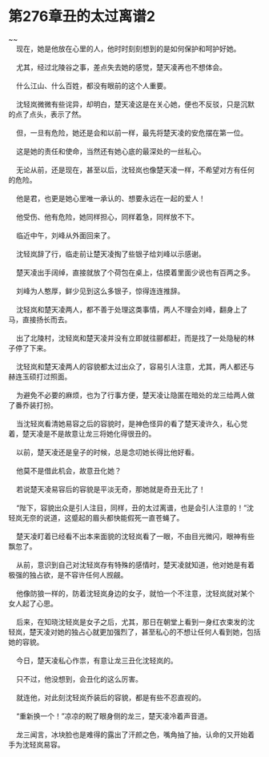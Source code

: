 # 第276章丑的太过离谱2
~~<br>&nbsp;&nbsp;&nbsp;&nbsp;现在，她是他放在心里的人，他时时刻刻想到的是如何保护和呵护好她。<br><br>&nbsp;&nbsp;&nbsp;&nbsp;尤其，经过北陵谷之事，差点失去她的感觉，楚天凌再也不想体会。<br><br>&nbsp;&nbsp;&nbsp;&nbsp;什么江山、什么百姓，都没有眼前的这个人重要。<br><br>&nbsp;&nbsp;&nbsp;&nbsp;沈轻岚微微有些诧异，却明白，楚天凌这是在关心她，便也不反驳，只是沉默的点了点头，表示了然。<br><br>&nbsp;&nbsp;&nbsp;&nbsp;但，一旦有危险，她还是会和以前一样，最先将楚天凌的安危摆在第一位。<br><br>&nbsp;&nbsp;&nbsp;&nbsp;这是她的责任和使命，当然还有她心底的最深处的一丝私心。<br><br>&nbsp;&nbsp;&nbsp;&nbsp;无论从前，还是现在，甚至以后，沈轻岚也像楚天凌一样，不希望对方有任何的危险。<br><br>&nbsp;&nbsp;&nbsp;&nbsp;他是君，也更是她心里唯一承认的、想要永远在一起的爱人！<br><br>&nbsp;&nbsp;&nbsp;&nbsp;他受伤、他有危险，她同样担心，同样着急，同样放不下。<br><br>&nbsp;&nbsp;&nbsp;&nbsp;临近中午，刘峰从外面回来了。<br><br>&nbsp;&nbsp;&nbsp;&nbsp;沈轻岚辞了行，临走前让楚天凌掏了些银子给刘峰以示感谢。<br><br>&nbsp;&nbsp;&nbsp;&nbsp;楚天凌出手阔绰，直接就放了个荷包在桌上，估摸着里面少说也有百两之多。<br><br>&nbsp;&nbsp;&nbsp;&nbsp;刘峰为人憨厚，鲜少见到这么多银子，惊得连连推辞。<br><br>&nbsp;&nbsp;&nbsp;&nbsp;沈轻岚和楚天凌两人，都不善于处理这类事情，两人不理会刘峰，翻身上了马，直接扬长而去。<br><br>&nbsp;&nbsp;&nbsp;&nbsp;出了北陵村，沈轻岚和楚天凌并没有立即就往郦都赶，而是找了一处隐秘的林子停了下来。<br><br>&nbsp;&nbsp;&nbsp;&nbsp;沈轻岚和楚天凌两人的容貌都太过出众了，容易引人注意，尤其，两人都还与赫连玉硕打过照面。<br><br>&nbsp;&nbsp;&nbsp;&nbsp;为避免不必要的麻烦，也为了行事方便，楚天凌让隐匿在暗处的龙三给两人做了番乔装打扮。<br><br>&nbsp;&nbsp;&nbsp;&nbsp;当沈轻岚看清她易容之后的容貌时，是神色怪异的看了楚天凌许久，私心觉着，楚天凌是不是故意让龙三将她化得很丑的。<br><br>&nbsp;&nbsp;&nbsp;&nbsp;以前，楚天凌还是皇子的时候，总是念叨她长得比他好看。<br><br>&nbsp;&nbsp;&nbsp;&nbsp;他莫不是借此机会，故意丑化她？<br><br>&nbsp;&nbsp;&nbsp;&nbsp;若说楚天凌易容后的容貌是平淡无奇，那她就是奇丑无比了！<br><br>&nbsp;&nbsp;&nbsp;&nbsp;“陛下，容貌出众是引人注目，同样，丑的太过离谱，也是会引人注意的！”沈轻岚无奈的说道，这蹙起的眉头都快能假死一直苍蝇了。<br><br>&nbsp;&nbsp;&nbsp;&nbsp;楚天凌盯着已经看不出本来面貌的沈轻岚看了一眼，不由目光微闪，眼神有些飘忽了。<br><br>&nbsp;&nbsp;&nbsp;&nbsp;从前，意识到自己对沈轻岚存有特殊的感情时，楚天凌就知道，他对她是有着极强的独占欲，是不容许任何人觊觎。<br><br>&nbsp;&nbsp;&nbsp;&nbsp;他像防狼一样的，防着沈轻岚身边的女子，就怕一个不注意，沈轻岚就对某个女人起了心思。<br><br>&nbsp;&nbsp;&nbsp;&nbsp;后来，在知晓沈轻岚是女子之后，尤其，那日在朝堂上看到一身红衣束发的沈轻岚，楚天凌对她的独占心就更加强烈了，甚至私心的不想让任何人看到她，包括她的容貌。<br><br>&nbsp;&nbsp;&nbsp;&nbsp;今日，楚天凌私心作祟，有意让龙三丑化沈轻岚的。<br><br>&nbsp;&nbsp;&nbsp;&nbsp;只不过，他没想到，会丑化的这么厉害。<br><br>&nbsp;&nbsp;&nbsp;&nbsp;就连他，对此刻沈轻岚乔装后的容貌，都是有些不忍直视的。<br><br>&nbsp;&nbsp;&nbsp;&nbsp;“重新换一个！”凉凉的睨了眼身侧的龙三，楚天凌冷着声音道。<br><br>&nbsp;&nbsp;&nbsp;&nbsp;龙三闻言，冰块脸也是难得的露出了汗颜之色，嘴角抽了抽，认命的又开始着手为沈轻岚易容。<br><br>
                    

<script>_fwqdsqadxfw()</script>
<div><script>_dfwf1dw();</script></div>
<div><script>_dfwf1agdw();</script></div>
                